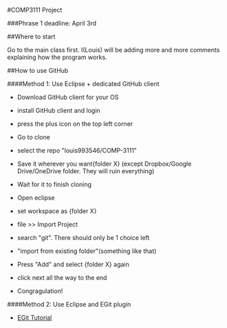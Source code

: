 #COMP3111 Project

###Phrase 1 deadline: April 3rd

##Where to start

Go to the main class first. I(Louis) will be adding more and more comments explaining how the program works.

##How to use GitHub

####Method 1: Use Eclipse + dedicated GitHub client

- Download GitHub client for your OS

- install GitHub client and login

- press the plus icon on the top left corner

- Go to clone

- select the repo "louis993546/COMP-3111"

- Save it wherever you want{folder X} (except Dropbox/Google Drive/OneDrive folder. They will ruin everything)

- Wait for it to finish cloning

- Open eclipse

- set workspace as {folder X}

- file >> Import Project

- search "git". There should only be 1 choice left

- "import from existing folder"(something like that)

- Press "Add" and select {folder X} again

- click next all the way to the end

- Congragulation!

####Method 2: Use Eclipse and EGit plugin

* <a href="http://eclipsesource.com/blogs/tutorials/egit-tutorial/">EGit Tutorial</a>
